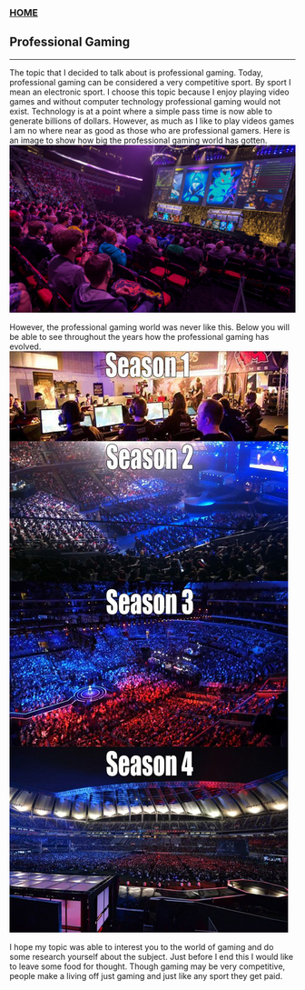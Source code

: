 ### [HOME](index)

## Professional Gaming
---
The topic that I decided to talk about is professional gaming. Today, professional gaming can be considered a very competitive sport. By sport I mean an electronic sport. I choose this topic because I enjoy playing video games and without computer technology professional gaming would not exist. Technology is at a point where a simple pass time is now able to generate billions of dollars. However, as much as I like to play videos games I am no where near as good as those who are professional gamers. Here is an image to show how big the professional gaming world has gotten.
![Alt](Gam.jpg)

However, the professional gaming world was never like this. Below you will be able to see throughout the years how the professional gaming has evolved.
![Alt](Gam2.jpg)

I hope my topic was able to interest you to the world of gaming and do some research yourself about the subject. Just before I end this I would like to leave some food for thought. Though gaming may be very competitive, people make a living off just gaming and just like any sport they get paid.
